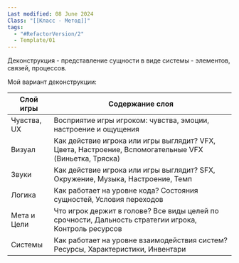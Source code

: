 ```yaml
---
Last modified: 08 June 2024
Class: "[[Класс - Метод]]"
tags:
  - "#RefactorVersion/2"
  - Template/01
---
```

Деконструкция - представление сущности в виде системы - элементов, связей, процессов.

Мой вариант деконструкции:

| Слой игры   | Содержание слоя                                                                                       |
| ----------- | ----------------------------------------------------------------------------------------------------- |
| Чувства, UX | Восприятие игры игроком: чувства, эмоции, настроение и ощущения                                       |
| Визуал      | Как действие игрока или игры выглядит? VFX, Цвета, Настроение, Вспомогательные VFX (Виньетка, Тряска) |
| Звуки       | Как действие игрока или игры выглядит? SFX, Окружение, Музыка, Настроение, Темп                       |
| Логика      | Как работает на уровне кода? Состояния сущностей, Условия переходов                                   |
| Мета и Цели | Что игрок держит в голове? Все виды целей по срочности, Дальность стратегии игрока, Контроль ресурсов |
| Системы     | Как работает на уровне взаимодействия систем? Ресурсы, Характеристики, Инвентари                      |

